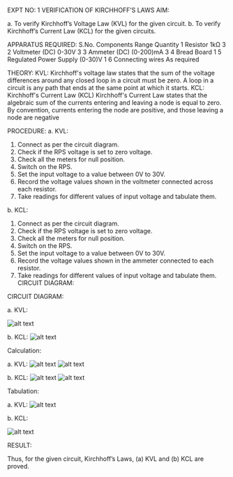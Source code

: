 EXPT NO: 1	VERIFICATION OF KIRCHHOFF’S LAWS
AIM:

a.   To verify Kirchhoff’s Voltage Law (KVL) for the given circuit. 
b.   To verify Kirchhoff’s Current Law (KCL) for the given circuits.

APPARATUS REQUIRED:
S.No.	Components	Range	Quantity
1	Resistor	1kΩ	3
2	Voltmeter (DC)	0-30V	3
3	Ammeter (DC)	(0-200)mA	3
4	Bread Board		1
5	Regulated Power Supply	(0-30)V	1
6	Connecting wires		As required

THEORY:
KVL: Kirchhoff's voltage law states that the sum of the voltage differences around any closed loop in a circuit must be zero. A loop in a circuit is any path that ends at the same point at which it starts.
KCL:
Kirchhoff's Current Law (KCL) Kirchhoff's Current Law states that the algebraic sum of the currents entering and leaving a node is equal to zero. By convention, currents entering the node are positive, and those leaving a node are negative


PROCEDURE:
a.   KVL:
1.   Connect as per the circuit diagram.
2.   Check if the RPS voltage is set to zero voltage.
3.   Check all the meters for null position.
4.   Switch on the RPS.
5.   Set the input voltage to a value between 0V to 30V.
6.   Record the voltage values shown in the voltmeter connected across each resistor.
7.   Take readings for different values of input voltage and tabulate them.


b.  KCL:
1.   Connect as per the circuit diagram.
2.   Check if the RPS voltage is set to zero voltage.
3.   Check all the meters for null position.
4.   Switch on the RPS.
5.   Set the input voltage to a value between 0V to 30V.
6.   Record the voltage values shown in the ammeter connected to each resistor.
7.   Take readings for different values of input voltage and tabulate them. 
CIRCUIT DIAGRAM:

CIRCUIT DIAGRAM:


a.   KVL:
 
![alt text](image.png)

b.  KCL:
 ![alt text](image-1.png)

Calculation:

a.   KVL:
 ![alt text](<WhatsApp Image 2025-08-26 at 13.43.17_5e2cbf9b.jpg>)
 ![alt text](<WhatsApp Image 2025-08-26 at 13.43.17_7e41fa85.jpg>)


b.  KCL:
![alt text](<WhatsApp Image 2025-08-26 at 13.43.17_a0d3dc91.jpg>)
![alt text](<WhatsApp Image 2025-08-26 at 13.43.18_75ef94ad.jpg>)



Tabulation:

a.   KVL:
 ![alt text](<WhatsApp Image 2025-08-26 at 13.46.31_10632963.jpg>)


b.  KCL:

![alt text](<WhatsApp Image 2025-08-26 at 13.46.58_f0770400.jpg>)

RESULT:

Thus, for the given circuit, Kirchhoff’s Laws, (a) KVL and (b) KCL are proved.
